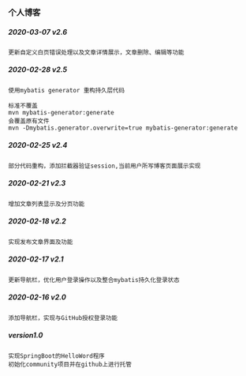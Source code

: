 ### 个人博客
##### 2020-03-07 v2.6
    更新自定义白页错误处理以及文章详情展示，文章删除、编辑等功能
##### 2020-02-28 v2.5
    使用mybatis generator 重构持久层代码
    
```
标准不覆盖
mvn mybatis-generator:generate
会覆盖原有文件
mvn -Dmybatis.generator.overwrite=true mybatis-generator:generate
```

##### 2020-02-25 v2.4
    部分代码重构，添加拦截器验证session,当前用户所写博客页面展示实现

##### 2020-02-21 v2.3
    增加文章列表显示及分页功能

##### 2020-02-18 v2.2
    实现发布文章界面及功能

##### 2020-02-17  v2.1
    更新导航栏，优化用户登录操作以及整合mybatis持久化登录状态
    
##### 2020-02-16 v2.0
    添加导航栏，实现与GitHub授权登录功能

##### version1.0
    实现SpringBoot的HelloWord程序
    初始化community项目并在github上进行托管
